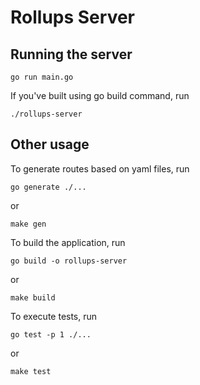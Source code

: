 # Rollups Server

## Running the server

```
go run main.go
```

If you've built using go build command, run 

```
./rollups-server
```

## Other usage

To generate routes based on yaml files, run 

```
go generate ./...
```

or 

```
make gen
```

To build the application, run 

```
go build -o rollups-server
```

or 

```
make build
```

To execute tests, run 

```
go test -p 1 ./...
```

or 

```
make test
```